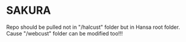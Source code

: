 # SAKURA
Repo should be pulled not in "/halcust" folder but in Hansa root folder. Cause "/webcust" folder can be modified too!!!
